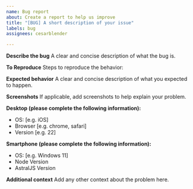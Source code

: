 ```yaml
---
name: Bug report
about: Create a report to help us improve
title: "[BUG] A short description of your issue"
labels: bug
assignees: cesarblender

---
```


**Describe the bug**
A clear and concise description of what the bug is.

**To Reproduce**
Steps to reproduce the behavior:

**Expected behavior**
A clear and concise description of what you expected to happen.

**Screenshots**
If applicable, add screenshots to help explain your problem.

**Desktop (please complete the following information):**
 - OS: [e.g. iOS]
 - Browser [e.g. chrome, safari]
 - Version [e.g. 22]

**Smartphone (please complete the following information):**
 - OS: [e.g. Windows 11]
 - Node Version
 - AstralJS Version

**Additional context**
Add any other context about the problem here.
